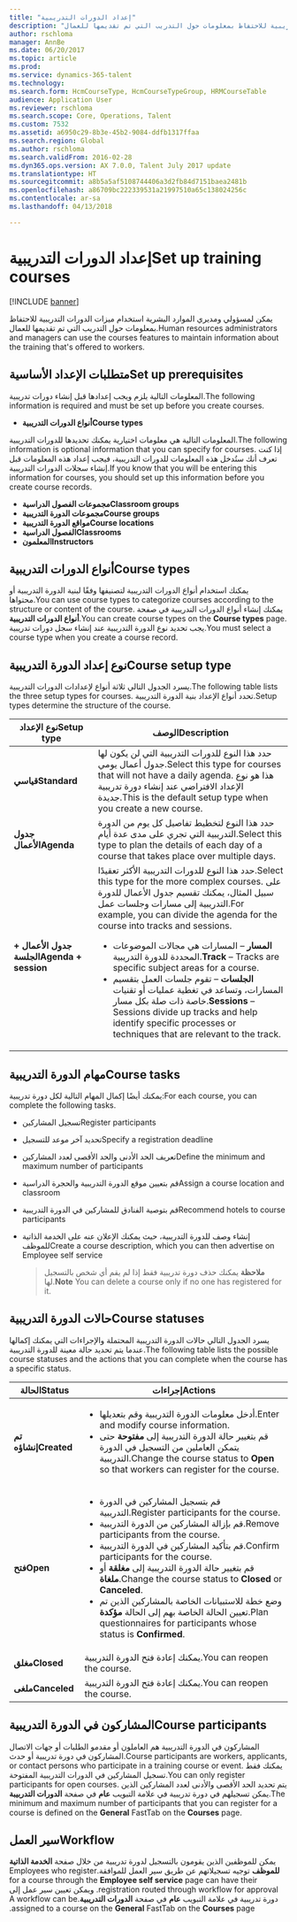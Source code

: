 ```yaml
---
title: "إعداد الدورات التدريبية"
description: "يمكن لمسؤولي ومديري الموارد البشرية استخدام ميزات الدورات التدريبية للاحتفاظ بمعلومات حول التدريب التي تم تقديمها للعمال."
author: rschloma
manager: AnnBe
ms.date: 06/20/2017
ms.topic: article
ms.prod: 
ms.service: dynamics-365-talent
ms.technology: 
ms.search.form: HcmCourseType, HcmCourseTypeGroup, HRMCourseTable
audience: Application User
ms.reviewer: rschloma
ms.search.scope: Core, Operations, Talent
ms.custom: 7532
ms.assetid: a6950c29-8b3e-45b2-9084-ddfb1317ffaa
ms.search.region: Global
ms.author: rschloma
ms.search.validFrom: 2016-02-28
ms.dyn365.ops.version: AX 7.0.0, Talent July 2017 update
ms.translationtype: HT
ms.sourcegitcommit: a8b5a5af5108744406a3d2fb84d7151baea2481b
ms.openlocfilehash: a86709bc222339531a21997510a65c138024256c
ms.contentlocale: ar-sa
ms.lasthandoff: 04/13/2018

---
```


# <a name="set-up-training-courses"></a><span data-ttu-id="d29d7-103">إعداد الدورات التدريبية</span><span class="sxs-lookup"><span data-stu-id="d29d7-103">Set up training courses</span></span>

[!INCLUDE [banner](includes/banner.md)]

<span data-ttu-id="d29d7-104">يمكن لمسؤولي ومديري الموارد البشرية استخدام ميزات الدورات التدريبية للاحتفاظ بمعلومات حول التدريب التي تم تقديمها للعمال.</span><span class="sxs-lookup"><span data-stu-id="d29d7-104">Human resources administrators and managers can use the courses features to maintain information about the training that's offered to workers.</span></span>

 <a name="set-up-prerequisites"></a><span data-ttu-id="d29d7-105"> متطلبات الإعداد الأساسية</span><span class="sxs-lookup"><span data-stu-id="d29d7-105">Set up prerequisites</span></span>
---------------------

<span data-ttu-id="d29d7-106">المعلومات التالية يلزم ويجب إعدادها قبل إنشاء دورات تدريبية.</span><span class="sxs-lookup"><span data-stu-id="d29d7-106">The following information is required and must be set up before you create courses.</span></span>
-   <span data-ttu-id="d29d7-107">**أنواع الدورات التدريبية**</span><span class="sxs-lookup"><span data-stu-id="d29d7-107">**Course types**</span></span>

<span data-ttu-id="d29d7-108">المعلومات التالية هي معلومات اختيارية يمكنك تحديدها للدورات التدريبية.</span><span class="sxs-lookup"><span data-stu-id="d29d7-108">The following information is optional information that you can specify for courses.</span></span> <span data-ttu-id="d29d7-109">إذا كنت تعرف أنك ستُدخل هذه المعلومات للدورات التدريبية، فيجب إعداد هذه المعلومات قبل إنشاء سجلات الدورات التدريبية.</span><span class="sxs-lookup"><span data-stu-id="d29d7-109">If you know that you will be entering this information for courses, you should set up this information before you create course records.</span></span>
-   <span data-ttu-id="d29d7-110">**مجموعات الفصول الدراسية**</span><span class="sxs-lookup"><span data-stu-id="d29d7-110">**Classroom groups**</span></span>
-   <span data-ttu-id="d29d7-111">**مجموعات الدورة التدريبية**</span><span class="sxs-lookup"><span data-stu-id="d29d7-111">**Course groups**</span></span>
-   <span data-ttu-id="d29d7-112">**مواقع الدورة التدريبية**</span><span class="sxs-lookup"><span data-stu-id="d29d7-112">**Course locations**</span></span>
-   <span data-ttu-id="d29d7-113">**الفصول الدراسية**</span><span class="sxs-lookup"><span data-stu-id="d29d7-113">**Classrooms**</span></span>
-   <span data-ttu-id="d29d7-114">**المعلمون**</span><span class="sxs-lookup"><span data-stu-id="d29d7-114">**Instructors**</span></span>

## <a name="course-types"></a><span data-ttu-id="d29d7-115">أنواع الدورات التدريبية</span><span class="sxs-lookup"><span data-stu-id="d29d7-115">Course types</span></span>
<span data-ttu-id="d29d7-116">يمكنك استخدام أنواع الدورات التدريبية لتصنيفها وفقًا لبنية الدورة التدريبية أو محتواها.</span><span class="sxs-lookup"><span data-stu-id="d29d7-116">You can use course types to categorize courses according to the structure or content of the course.</span></span> <span data-ttu-id="d29d7-117">يمكنك إنشاء أنواع الدورات التدريبية في صفحة **أنواع الدورات التدريبية**.</span><span class="sxs-lookup"><span data-stu-id="d29d7-117">You can create course types on the **Course types** page.</span></span> <span data-ttu-id="d29d7-118">يجب تحديد نوع الدورة التدريبية عند إنشاء سجل دورات تدريبية.</span><span class="sxs-lookup"><span data-stu-id="d29d7-118">You must select a course type when you create a course record.</span></span>

## <a name="course-setup-type"></a><span data-ttu-id="d29d7-119">نوع إعداد الدورة التدريبية</span><span class="sxs-lookup"><span data-stu-id="d29d7-119">Course setup type</span></span>
<span data-ttu-id="d29d7-120">يسرد الجدول التالي ثلاثة أنواع لإعدادات الدورات التدريبية.</span><span class="sxs-lookup"><span data-stu-id="d29d7-120">The following table lists the three setup types for courses.</span></span> <span data-ttu-id="d29d7-121">تحدد أنواع الإعداد بنية الدورة التدريبية.</span><span class="sxs-lookup"><span data-stu-id="d29d7-121">Setup types determine the structure of the course.</span></span>

<table>
<thead>
<tr class="header">
<th><span data-ttu-id="d29d7-122">نوع الإعداد</span><span class="sxs-lookup"><span data-stu-id="d29d7-122">Setup type</span></span></th>
<th><span data-ttu-id="d29d7-123">الوصف</span><span class="sxs-lookup"><span data-stu-id="d29d7-123">Description</span></span></th>
</tr>
</thead>
<tbody>
<tr class="odd">
<td><span data-ttu-id="d29d7-124"><strong>قياسي</strong></span><span class="sxs-lookup"><span data-stu-id="d29d7-124"><strong>Standard</strong></span></span></td>
<td><span data-ttu-id="d29d7-125">حدد هذا النوع للدورات التدريبية التي لن يكون لها جدول أعمال يومي.</span><span class="sxs-lookup"><span data-stu-id="d29d7-125">Select this type for courses that will not have a daily agenda.</span></span> <span data-ttu-id="d29d7-126">هذا هو نوع الإعداد الافتراضي عند إنشاء دورة تدريبية جديدة.</span><span class="sxs-lookup"><span data-stu-id="d29d7-126">This is the default setup type when you create a new course.</span></span></td>
</tr>
<tr class="even">
<td><span data-ttu-id="d29d7-127"><strong>جدول الأعمال</strong></span><span class="sxs-lookup"><span data-stu-id="d29d7-127"><strong>Agenda</strong></span></span></td>
<td><span data-ttu-id="d29d7-128">حدد هذا النوع لتخطيط تفاصيل كل يوم من الدورة التدريبية التي تجري على مدى عدة أيام.</span><span class="sxs-lookup"><span data-stu-id="d29d7-128">Select this type to plan the details of each day of a course that takes place over multiple days.</span></span></td>
</tr>
<tr class="odd">
<td><span data-ttu-id="d29d7-129"><strong>جدول الأعمال + الجلسة</strong></span><span class="sxs-lookup"><span data-stu-id="d29d7-129"><strong>Agenda + session</strong></span></span></td>
<td><span data-ttu-id="d29d7-130">حدد هذا النوع للدورات التدريبية الأكثر تعقيدًا.</span><span class="sxs-lookup"><span data-stu-id="d29d7-130">Select this type for the more complex courses.</span></span> <span data-ttu-id="d29d7-131">على سبيل المثال، يمكنك تقسيم جدول الأعمال للدورة التدريبية إلى مسارات وجلسات عمل.</span><span class="sxs-lookup"><span data-stu-id="d29d7-131">For example, you can divide the agenda for the course into tracks and sessions.</span></span>
<ul>
<li><span data-ttu-id="d29d7-132"><strong>المسار</strong> – المسارات هي مجالات الموضوعات المحددة للدورة التدريبية.</span><span class="sxs-lookup"><span data-stu-id="d29d7-132"><strong>Track</strong> – Tracks are specific subject areas for a course.</span></span></li>
<li><span data-ttu-id="d29d7-133"><strong>الجلسات</strong> – تقوم جلسات العمل بتقسيم المسارات، وتساعد في تغطية عمليات أو تقنيات خاصة ذات صلة بكل مسار.</span><span class="sxs-lookup"><span data-stu-id="d29d7-133"><strong>Sessions</strong> – Sessions divide up tracks and help identify specific processes or techniques that are relevant to the track.</span></span></li>
</ul></td>
</tr>
</tbody>
</table>

## <a name="course-tasks"></a><span data-ttu-id="d29d7-134">مهام الدورة التدريبية</span><span class="sxs-lookup"><span data-stu-id="d29d7-134">Course tasks</span></span>
<span data-ttu-id="d29d7-135">يمكنك أيضًا إكمال المهام التالية لكل دورة تدريبية:</span><span class="sxs-lookup"><span data-stu-id="d29d7-135">For each course, you can complete the following tasks.</span></span>
- <span data-ttu-id="d29d7-136">تسجيل المشاركين</span><span class="sxs-lookup"><span data-stu-id="d29d7-136">Register participants</span></span>
- <span data-ttu-id="d29d7-137">تحديد آخر موعد للتسجيل</span><span class="sxs-lookup"><span data-stu-id="d29d7-137">Specify a registration deadline</span></span>
- <span data-ttu-id="d29d7-138">تعريف الحد الأدنى والحد الأقصى لعدد المشاركين</span><span class="sxs-lookup"><span data-stu-id="d29d7-138">Define the minimum and maximum number of participants</span></span>
- <span data-ttu-id="d29d7-139">قم بتعيين موقع الدورة التدريبية والحجرة الدراسية</span><span class="sxs-lookup"><span data-stu-id="d29d7-139">Assign a course location and classroom</span></span>
- <span data-ttu-id="d29d7-140">قم بتوصية الفنادق للمشاركين في الدورة التدريبية</span><span class="sxs-lookup"><span data-stu-id="d29d7-140">Recommend hotels to course participants</span></span>
- <span data-ttu-id="d29d7-141">إنشاء وصف للدورة التدريبية، حيث يمكنك الإعلان عنه على الخدمة الذاتية للموظف</span><span class="sxs-lookup"><span data-stu-id="d29d7-141">Create a course description, which you can then advertise on Employee self service</span></span>

  ><span data-ttu-id="d29d7-142">**ملاحظة** يمكنك حذف دورة تدريبية فقط إذا لم يقم أي شخص بالتسجيل لها.</span><span class="sxs-lookup"><span data-stu-id="d29d7-142">**Note** You can delete a course only if no one has registered for it.</span></span> 

## <a name="course-statuses"></a><span data-ttu-id="d29d7-143">حالات الدورة التدريبية</span><span class="sxs-lookup"><span data-stu-id="d29d7-143">Course statuses</span></span>
<span data-ttu-id="d29d7-144">يسرد الجدول التالي حالات الدورة التدريبية المحتملة والإجراءات التي يمكنك إكمالها عندما يتم تحديد حالة معينة للدورة التدريبية.</span><span class="sxs-lookup"><span data-stu-id="d29d7-144">The following table lists the possible course statuses and the actions that you can complete when the course has a specific status.</span></span>

<table>
<thead>
<tr class="header">
<th><span data-ttu-id="d29d7-145">الحالة</span><span class="sxs-lookup"><span data-stu-id="d29d7-145">Status</span></span></th>
<th><span data-ttu-id="d29d7-146">إجراءات</span><span class="sxs-lookup"><span data-stu-id="d29d7-146">Actions</span></span></th>
</tr>
</thead>
<tbody>
<tr class="odd">
<td><span data-ttu-id="d29d7-147"><strong>تم إنشاؤه</strong></span><span class="sxs-lookup"><span data-stu-id="d29d7-147"><strong>Created</strong></span></span></td>
<td><ul>
<li><span data-ttu-id="d29d7-148">أدخل معلومات الدورة التدريبية وقم بتعديلها.</span><span class="sxs-lookup"><span data-stu-id="d29d7-148">Enter and modify course information.</span></span></li>
<li><span data-ttu-id="d29d7-149">قم بتغيير حالة الدورة التدريبية إلى <strong>مفتوحة</strong> حتى يتمكن العاملين من التسجيل في الدورة التدريبية.</span><span class="sxs-lookup"><span data-stu-id="d29d7-149">Change the course status to <strong>Open</strong> so that workers can register for the course.</span></span></li>
</ul></td>
</tr>
<tr class="even">
<td><span data-ttu-id="d29d7-150"><strong>فتح</strong></span><span class="sxs-lookup"><span data-stu-id="d29d7-150"><strong>Open</strong></span></span></td>
<td><ul>
<li><span data-ttu-id="d29d7-151">قم بتسجيل المشاركين في الدورة التدريبية.</span><span class="sxs-lookup"><span data-stu-id="d29d7-151">Register participants for the course.</span></span></li>
<li><span data-ttu-id="d29d7-152">قم بإزالة المشاركين من الدورة التدريبية.</span><span class="sxs-lookup"><span data-stu-id="d29d7-152">Remove participants from the course.</span></span></li>
<li><span data-ttu-id="d29d7-153">قم بتأكيد المشاركين في الدورة التدريبية.</span><span class="sxs-lookup"><span data-stu-id="d29d7-153">Confirm participants for the course.</span></span></li>
<li><span data-ttu-id="d29d7-154">قم بتغيير حالة الدورة التدريبية إلى<strong> مغلقة</strong> أو <strong>ملغاة</strong>.</span><span class="sxs-lookup"><span data-stu-id="d29d7-154">Change the course status to <strong>Closed</strong> or <strong>Canceled</strong>.</span></span></li>
<li><span data-ttu-id="d29d7-155">وضع خطة للاستبيانات الخاصة بالمشاركين الذين تم تعيين الحالة الخاصة بهم إلى الحالة <strong>مؤكدة</strong>.</span><span class="sxs-lookup"><span data-stu-id="d29d7-155">Plan questionnaires for participants whose status is <strong>Confirmed</strong>.</span></span></li>
</ul></td>
</tr>
<tr class="odd">
<td><span data-ttu-id="d29d7-156"><strong>‏‏مغلق</strong></span><span class="sxs-lookup"><span data-stu-id="d29d7-156"><strong>Closed</strong></span></span></td>
<td><span data-ttu-id="d29d7-157">يمكنك إعادة فتح الدورة التدريبية.</span><span class="sxs-lookup"><span data-stu-id="d29d7-157">You can reopen the course.</span></span></td>
</tr>
<tr class="even">
<td><span data-ttu-id="d29d7-158"><strong>ملغى</strong></span><span class="sxs-lookup"><span data-stu-id="d29d7-158"><strong>Canceled</strong></span></span></td>
<td><span data-ttu-id="d29d7-159">يمكنك إعادة فتح الدورة التدريبية.</span><span class="sxs-lookup"><span data-stu-id="d29d7-159">You can reopen the course.</span></span></td>
</tr>
</tbody>
</table>

## <a name="course-participants"></a><span data-ttu-id="d29d7-160">المشاركون في الدورة التدريبية</span><span class="sxs-lookup"><span data-stu-id="d29d7-160">Course participants</span></span>
<span data-ttu-id="d29d7-161">المشاركون في الدورة التدريبية هم العاملون أو مقدمو الطلبات أو جهات الاتصال المشاركون في دورة تدريبية أو حدث.</span><span class="sxs-lookup"><span data-stu-id="d29d7-161">Course participants are workers, applicants, or contact persons who participate in a training course or event.</span></span> <span data-ttu-id="d29d7-162">يمكنك فقط تسجيل المشاركين في الدورات التدريبية المفتوحة.</span><span class="sxs-lookup"><span data-stu-id="d29d7-162">You can only register participants for open courses.</span></span> <span data-ttu-id="d29d7-163">يتم تحديد الحد الأقصى والأدنى لعدد المشاركين الذين يمكن تسجيلهم في دورة تدريبية في علامة التبويب **عام** في صفحة **الدورات التدربيبة**.</span><span class="sxs-lookup"><span data-stu-id="d29d7-163">The minimum and maximum number of participants that you can register for a course is defined on the **General** FastTab on the **Courses** page.</span></span>

<a name="workflow"></a><span data-ttu-id="d29d7-164">سير العمل</span><span class="sxs-lookup"><span data-stu-id="d29d7-164">Workflow</span></span>
--------

<span data-ttu-id="d29d7-165">‏‫يمكن للموظفين الذين يقومون بالتسجيل لدورة تدريبية من خلال صفحة **الخدمة الذاتية للموظف** توجيه تسجيلاتهم عن طريق سير العمل للموافقة.</span><span class="sxs-lookup"><span data-stu-id="d29d7-165">Employees who register for a course through the **Employee self service** page can have their registration routed through workflow for approval.</span></span>  <span data-ttu-id="d29d7-166">ويمكن تعيين سير عمل إلى دورة تدريبية في علامة التبويب **عام** في صفحة **الدورات التدريبية‬‏‫**.</span><span class="sxs-lookup"><span data-stu-id="d29d7-166">A workflow can be assigned to a course on the **General** FastTab on the **Courses** page.</span></span>







